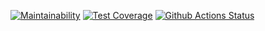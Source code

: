 [![Maintainability](https://api.codeclimate.com/v1/badges/c4a0a41eebe669999c80/maintainability)](https://codeclimate.com/github/n8creator/python-project-lvl1/maintainability)
[![Test Coverage](https://api.codeclimate.com/v1/badges/a99a88d28ad37a79dbf6/test_coverage)](https://codeclimate.com/github/codeclimate/codeclimate/test_coverage)
[![Github Actions Status](https://github.com/n8creator/python-project-lvl1/workflows/Python%20CI/badge.svg)](https://github.com/n8creator/python-project-lvl1/actions)